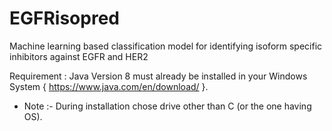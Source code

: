 # EGFRisopred
Machine learning based classification model for identifying isoform specific inhibitors against EGFR and HER2


Requirement : Java Version 8 must already be installed in your Windows System { https://www.java.com/en/download/ }.

* Note :- During installation chose drive other than C (or the one having OS).
